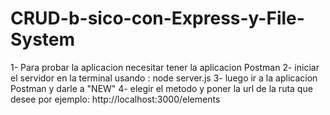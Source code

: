 # CRUD-b-sico-con-Express-y-File-System
1- Para probar la aplicacion necesitar tener la aplicacion Postman
2- iniciar el servidor en la terminal usando : node server.js
3- luego ir a la aplicacion Postman y darle a "NEW"
4- elegir el metodo y poner la url de la ruta que desee por ejemplo: http://localhost:3000/elements
